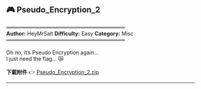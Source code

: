## 🎮 Pseudo_Encryption_2

════════════════════════════════\
**Author:** HeyMrSalt **Difficulty:** Easy **Category:** Misc\
════════════════════════════════\
\
Oh no, it’s Pseudo Encryption again...\
I just need the flag... 😿\
\
**下載附件** 👉 [Pseudo_Encryption_2.zip](https://github.com/HeyMrSalt/My-CTF-Challenges/raw/main/not-yet-used/Pseudo_Encryption_2.zip)

---
